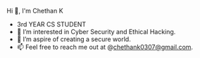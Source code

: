   Hi 👋, I'm Chethan K
- 3rd YEAR CS STUDENT
- 👀 I’m interested in Cyber Security and Ethical Hacking.
- 🌱 I’m aspire of creating a secure world.
- 📫 Feel free to reach me out at @chethank0307@gmail.com.

<!---
Cheth2107/Cheth2107 is a ✨ special ✨ repository because its `README.md` (this file) appears on your GitHub profile.
You can click the Preview link to take a look at your changes.
--->
